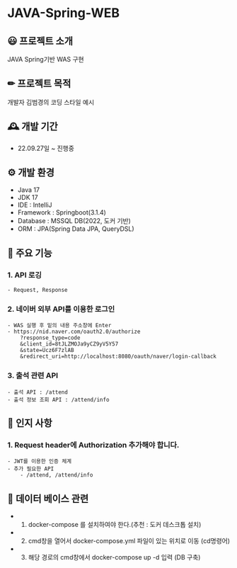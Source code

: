 # JAVA-Spring-WEB

## 😃 프로젝트 소개
JAVA Spring기반 WAS 구현

## ✏ 프로젝트 목적
개발자 김범경의 코딩 스타일 예시

## 🕰 개발 기간
* 22.09.27일 ~ 진행중

## ⚙️ 개발 환경
- Java 17
- JDK 17
- IDE : IntelliJ
- Framework : Springboot(3.1.4)
- Database : MSSQL DB(2022, 도커 기반)
- ORM : JPA(Spring Data JPA, QueryDSL)

## 📌 주요 기능
### 1. API 로깅
	- Request, Response 
	
### 2. 네이버 외부 API를 이용한 로그인
	- WAS 실행 후 밑의 내용 주소창에 Enter
	- https://nid.naver.com/oauth2.0/authorize
		?response_type=code
		&client_id=8tJLZMOJa9yCZ9yV5Y57
		&state=Ucz6F7zlAB
		&redirect_uri=http://localhost:8080/oauth/naver/login-callback
		
### 3. 출석 관련 API
	- 출석 API : /attend
	- 출석 정보 조회 API : /attend/info
	
## 📌 인지 사항
### 1. Request header에 Authorization 추가해야 합니다.
	- JWT를 이용한 인증 체계 
	- 추가 필요한 API	
		- /attend, /attend/info
 
## 💾 데이터 베이스 관련
- 1. docker-compose 를 설치하여야 한다.(추천 : 도커 데스크톱 설치)
- 2. cmd창을 열어서 docker-compose.yml 파일이 있는 위치로 이동 (cd명령어)
- 3. 해당 경로의 cmd창에서 docker-compose up -d 입력 (DB 구축)